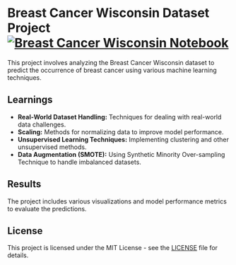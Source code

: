 # Breast Cancer Wisconsin Dataset Project [![Breast Cancer Wisconsin Notebook](https://img.shields.io/badge/Notebook-View-green)](https://colab.research.google.com/drive/18gvwMUAPCXM20cKUFV7oE58hgr-dnUY4?usp=sharing)
This project involves analyzing the Breast Cancer Wisconsin dataset to predict the occurrence of breast cancer using various machine learning techniques.

## Learnings

- **Real-World Dataset Handling:** Techniques for dealing with real-world data challenges.
- **Scaling:** Methods for normalizing data to improve model performance.
- **Unsupervised Learning Techniques:** Implementing clustering and other unsupervised methods.
- **Data Augmentation (SMOTE):** Using Synthetic Minority Over-sampling Technique to handle imbalanced datasets.

## Results

The project includes various visualizations and model performance metrics to evaluate the predictions.

## License

This project is licensed under the MIT License - see the [LICENSE](../LICENSE) file for details.
